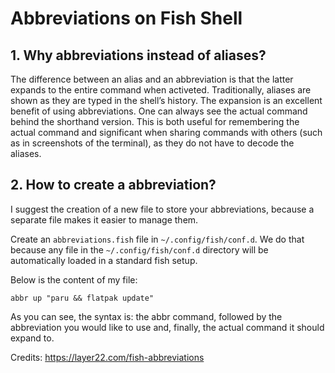 # Abbreviations on Fish Shell

## 1. Why abbreviations instead of aliases?
The difference between an alias and an abbreviation is that the latter expands to the entire command when activeted. Traditionally, aliases are shown as they are typed in the shell’s history. The expansion is an excellent benefit of using abbreviations. One can always see the actual command behind the shorthand version. This is both useful for remembering the actual command and significant when sharing commands with others (such as in screenshots of the terminal), as they do not have to decode the aliases.

## 2. How to create a abbreviation?
I suggest the creation of a new file to store your abbreviations, because a separate file makes it easier to manage them.

Create an `abbreviations.fish` file in `~/.config/fish/conf.d`. We do that because any file in the `~/.config/fish/conf.d` directory will be automatically loaded in a standard fish setup.

Below is the content of my file:

```
abbr up "paru && flatpak update"
```

As you can see, the syntax is: the abbr command, followed by the abbreviation you would like to use and, finally, the actual command it should expand to.

Credits: https://layer22.com/fish-abbreviations
